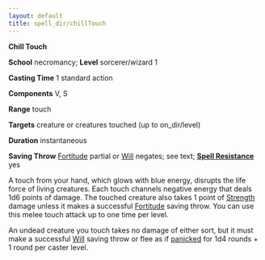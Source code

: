 ```yaml
---
layout: default
title: spell_dir/chillTouch
---
```

 **Chill Touch**

**School** necromancy; **Level** sorcerer/wizard 1

**Casting Time** 1 standard action

**Components** V, S

**Range** touch

**Targets** creature or creatures touched (up to on_dir/level)

**Duration** instantaneous

**Saving Throw** [Fortitude](../combat#_fortitude) partial or [Will](../combat#_will) negates; see text; **[Spell Resistance](../glossary#_spell-resistance)** yes

A touch from your hand, which glows with blue energy, disrupts the life force of living creatures. Each touch channels negative energy that deals 1d6 points of damage. The touched creature also takes 1 point of [Strength](../gettingStarted#_strength) damage unless it makes a successful [Fortitude](../combat#_fortitude) saving throw. You can use this melee touch attack up to one time per level.

An undead creature you touch takes no damage of either sort, but it must make a successful [Will](../combat#_will) saving throw or flee as if [panicked](../glossary#_panicked) for 1d4 rounds + 1 round per caster level.

